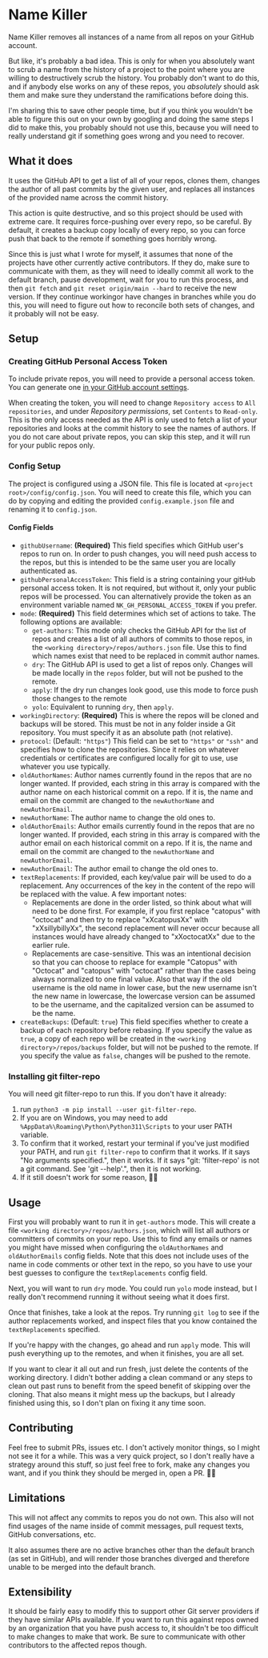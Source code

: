 # Name Killer
Name Killer removes all instances of a name from all repos on your GitHub account.

But like, it's probably a bad idea. This is only for when you absolutely want to scrub a name from the history of a project to the point where you are willing to destructively scrub the history. You probably don't want to do this, and if anybody else works on any of these repos, you _absolutely_ should ask them and make sure they understand the ramifications before doing this.

I'm sharing this to save other people time, but if you think you wouldn't be able to figure this out on your own by googling and doing the same steps I did to make this, you probably should not use this, because you will need to really understand git if something goes wrong and you need to recover.

## What it does
It uses the GitHub API to get a list of all of your repos, clones them, changes the author of all past commits by the given user, and replaces all instances of the provided name across the commit history.

This action is quite destructive, and so this project should be used with extreme care. It requires force-pushing over every repo, so be careful. By default, it creates a backup copy locally of every repo, so you can force push that back to the remote if something goes horribly wrong.

Since this is just what I wrote for myself, it assumes that none of the projects have other currently active contributors. If they do, make sure to communicate with them, as they will need to ideally commit all work to the default branch, pause development, wait for you to run this process, and then `git fetch` and `git reset origin/main --hard` to receive the new version. If they continue workingor have changes in branches while you do this, you will need to figure out how to reconcile both sets of changes, and it probably will not be easy.

## Setup
### Creating GitHub Personal Access Token
To include private repos, you will need to provide a personal access token. You can generate one [in your GitHub account settings](https://github.com/settings/personal-access-tokens/new).

When creating the token, you will need to change `Repository access` to `All repositories`, and under _Repository permissions_, set `Contents` to `Read-only`. This is the only access needed as the API is only used to fetch a list of your repositories and looks at the commit history to see the names of authors. If you do not care about private repos, you can skip this step, and it will run for your public repos only.

### Config Setup
The project is configured using a JSON file. This file is located at `<project root>/config/config.json`. You will need to create this file, which you can do by copying and editing the provided `config.example.json` file and renaming it to `config.json`.

#### Config Fields
- `githubUsername`: **(Required)** This field specifies which GitHub user's repos to run on. In order to push changes, you will need push access to the repos, but this is intended to be the same user you are locally authenticated as.
- `githubPersonalAccessToken`: This field is a string containing your gitHub personal access token. It is not required, but without it, only your public repos will be processed. You can alternatively provide the token as an environment variable named `NK_GH_PERSONAL_ACCESS_TOKEN` if you prefer.
- `mode`: **(Required)** This field determines which set of actions to take. The following options are available:
    - `get-authors`: This mode only checks the GitHub API for the list of repos and creates a list of all authors of commits to those repos, in the `<working directory>/repos/authors.json` file. Use this to find which names exist that need to be replaced in commit author names.
    - `dry`: The GitHub API is used to get a list of repos only. Changes will be made locally in the `repos` folder, but will not be pushed to the remote.
    - `apply`: If the dry run changes look good, use this mode to force push those changes to the remote
    - `yolo`: Equivalent to running `dry`, then `apply`.
- `workingDirectory`: **(Required)** This is where the repos will be cloned and backups will be stored. This must be not in any folder inside a Git repository. You must specify it as an absolute path (not relative).
- `protocol`: (Default: `"https"`) This field can be set to `"https"` or `"ssh"` and specifies how to clone the repositories. Since it relies on whatever credentials or certificates are configured locally for git to use, use whatever you use typically.
- `oldAuthorNames`: Author names currently found in the repos that are no longer wanted. If provided, each string in this array is compared with the author name on each historical commit on a repo. If it is, the name and email on the commit are changed to the `newAuthorName` and `newAuthorEmail`.
- `newAuthorName`: The author name to change the old ones to.
- `oldAuthorEmails`: Author emails currently found in the repos that are no longer wanted. If provided, each string in this array is compared with the author email on each historical commit on a repo. If it is, the name and email on the commit are changed to the `newAuthorName` and `newAuthorEmail`.
- `newAuthorEmail`: The author email to change the old ones to.
- `textReplacements`: If provided, each key/value pair will be used to do a replacement. Any occurrences of the key in the content of the repo will be replaced with the value. A few important notes:
    - Replacements are done in the order listed, so think about what will need to be done first. For example, if you first replace "catopus" with "octocat" and then try to replace "xXcatopusXx" with "xXsillybillyXx", the second replacement will never occur because all instances would have already changed to "xXoctocatXx" due to the earlier rule.
    - Replacements are case-sensitive. This was an intentional decision so that you can choose to replace for example "Catopus" with "Octocat" and "catopus" with "octocat" rather than the cases being always normalized to one final value. Also that way if the old username is the old name in lower case, but the new username isn't the new name in lowercase, the lowercase version can be assumed to be the username, and the capitalized version can be assumed to be the name.
- `createBackups`: (Default: `true`) This field specifies whether to create a backup of each repository before rebasing. If you specify the value as `true`, a copy of each repo will be created in the `<working directory>/repos/backups` folder, but will not be pushed to the remote. If you specify the value as `false`, changes will be pushed to the remote.

### Installing git filter-repo
You will need git filter-repo to run this. If you don't have it already:
1. run `python3 -m pip install --user git-filter-repo`.
2. If you are on Windows, you may need to add  `%AppData%\Roaming\Python\Python311\Scripts` to your user PATH variable.
3. To confirm that it worked, restart your terminal if you've just modified your PATH, and run `git filter-repo` to confirm that it works. If it says "No arguments specified.", then it works. If it says "git: 'filter-repo' is not a git command. See 'git --help'.", then it is not working.
4. If it still doesn't work for some reason, 🤷‍♀️

## Usage
First you will probably want to run it in `get-authors` mode. This will create a file `<working directory>/repos/authors.json`, which will list all authors or committers of commits on your repo. Use this to find any emails or names you might have missed when configuring the `oldAuthorNames` and `oldAuthorEmails` config fields. Note that this does not include uses of the name in code comments or other text in the repo, so you have to use your best guesses to configure the `textReplacements` config field.

Next, you will want to run `dry` mode. You could run `yolo` mode instead, but I really don't recommend running it without seeing what it does first.

Once that finishes, take a look at the repos. Try running `git log` to see if the author replacements worked, and inspect files that you know contained the `textReplacements` specified.

If you're happy with the changes, go ahead and run `apply` mode. This will push everything up to the remotes, and when it finishes, you are all set.

If you want to clear it all out and run fresh, just delete the contents of the working directory. I didn't bother adding a clean command or any steps to clean out past runs to benefit from the speed benefit of skipping over the cloning. That also means it might mess up the backups, but I already finished using this, so I don't plan on fixing it any time soon.

## Contributing
Feel free to submit PRs, issues etc. I don't actively monitor things, so I might not see it for a while. This was a very quick project, so I don't really have a strategy around this stuff, so just feel free to fork, make any changes you want, and if you think they should be merged in, open a PR. 🤷‍♀️

## Limitations
This will not affect any commits to repos you do not own. This also will not find usages of the name inside of commit messages, pull request texts, GitHub conversations, etc.

It also assumes there are no active branches other than the default branch (as set in GitHub), and will render those branches diverged and therefore unable to be merged into the default branch.

## Extensibility
It should be fairly easy to modify this to support other Git server providers if they have similar APIs available. If you want to run this against repos owned by an organization that you have push access to, it shouldn't be too difficult to make changes to make that work. Be sure to communicate with other contributors to the affected repos though.
